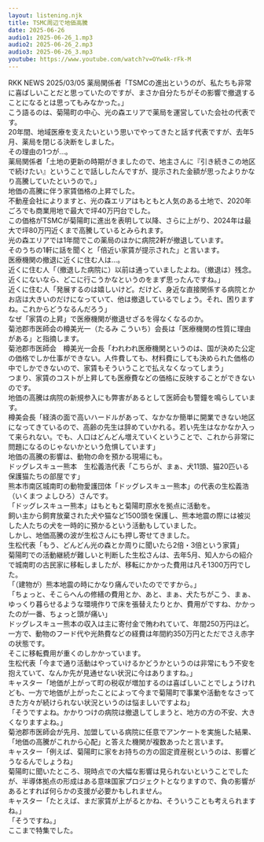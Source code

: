```yaml
---
layout: listening.njk
title: TSMC周辺で地価高騰
date: 2025-06-26
audio1: 2025-06-26_1.mp3
audio2: 2025-06-26_2.mp3
audio3: 2025-06-26_3.mp3
youtube: https://www.youtube.com/watch?v=OYw4k-rFk-M
---
```

RKK NEWS 2025/03/05
薬局関係者「TSMCの進出というのが、私たちも非常に喜ばしいことだと思っていたのですが、まさか自分たちがその影響で撤退することになるとは思ってもみなかった。」  
こう語るのは、菊陽町の中心、光の森エリアで薬局を運営していた会社の代表です。  
20年間、地域医療を支えたいという思いでやってきたと話す代表ですが、去年5月、薬局を閉じる決断をしました。  
その理由の1つが…。  
薬局関係者「土地の更新の時期がきましたので、地主さんに『引き続きこの地区で続けたい』ということで話ししたんですが、提示された金額が思ったよりかなり高騰していたというので。」  
地価の高騰に伴う家賃価格の上昇でした。  
不動産会社によりますと、光の森エリアはもともと人気のある土地で、2020年ごろでも商業用地で最大で坪40万円台でした。  
この価格がTSMCが菊陽町に進出を表明して以降、さらに上がり、2024年は最大で坪80万円近くまで高騰しているとみられます。  
光の森エリアでは1年間でこの薬局のほかに病院2軒が撤退しています。  
そのうちの1軒に話を聞くと「倍近い家賃が提示された」と言います。  
医療機関の撤退に近くに住む人は…。  
近くに住む人「（撤退した病院に）以前は通っていましたよね。（撤退は）残念。近くにないなら、どこに行こうかなというのをまず思ったんですね。」  
近くに住む人「発展するのは嬉しいけど。だけど、身近な直接関係する病院とかお店は大きいのだけになっていて、他は撤退しているでしょう。それ、困りますね。これからどうなるんだろう」  
なぜ「家賃の上昇」で医療機関が撤退せざるを得なくなるのか。  
菊池郡市医師会の樽美光一（たるみ こういち）会長は「医療機関の性質に理由がある」と指摘します。  
菊池郡市医師会　樽美光一会長「われわれ医療機関というのは、国が決めた公定の価格でしか仕事ができない。人件費しても、材料費にしても決められた価格の中でしかできないので、家賃もそういうことで払えなくなってしまう」  
つまり、家賃のコストが上昇しても医療費などの価格に反映することができないのです。  
地価の高騰は病院の新規参入にも弊害があるとして医師会も警鐘を鳴らしています。  
樽美会長「経済の面で高いハードルがあって、なかなか簡単に開業できない地区になってきているので、高齢の先生は辞めていかれる。若い先生はなかなか入って来られない。でも、人口はどんどん増えていくということで、これから非常に問題になるのじゃないかという危惧しています」  
地価の高騰の影響は、動物の命を預かる現場にも。  
ドッグレスキュー熊本　生松義浩代表「こちらが、まぁ、犬11頭、猫20匹いる保護猫たちの部屋です」  
熊本市南区城南町の動物愛護団体「ドッグレスキュー熊本」の代表の生松義浩（いくまつ よしひろ）さんです。  
「ドッグレスキュー熊本」はもともと菊陽町原水を拠点に活動を。  
飼い主から飼育放棄された犬や猫など1500頭を保護し、熊本地震の際には被災した人たちの犬を一時的に預かるという活動もしていました。  
しかし、地価高騰の波が生松さんにも押し寄せてきました。  
生松代表「もう、どんどん光の森とか周りに聞いたら2倍・3倍という家賃」  
菊陽町での活動継続が難しいと判断した生松さんは、去年5月、知人からの紹介で城南町の古民家に移転しましたが、移転にかかった費用は凡そ1300万円でした。  
「（建物が）熊本地震の時にかなり痛んでいたのでですから。」  
「ちょっと、そこらへんの修繕の費用とか、あと、まぁ、犬たちがこう、まぁ、ゆっくり暮らせるような環境作りで床を張替えたりとか、費用がですね、かかったのが一番、ちょっと頭が痛い」  
ドッグレスキュー熊本の収入は主に寄付金で賄われていて、年間250万円ほど。  
一方で、動物のフード代や光熱費などの経費は年間約350万円とただでさえ赤字の状態です。  
そこに移転費用が重くのしかかっています。  
生松代表「今まで通り活動はやっていけるかどうかというのは非常にもう不安を抱えていて、なんか先が見通せない状況に今はありますね。」  
キャスター「地価が上がって町の税収が増加するのは喜ばしいことでしょうけれども、一方で地価が上がったことによって今まで菊陽町で事業や活動をなさってきた方々が続けられない状況というのは悩ましいですよね」  
「そうですよね。かかりつけの病院は撤退してしまうと、地方の方の不安、大きくなりますよね。」  
菊池郡市医師会が先月、加盟している病院に任意でアンケートを実施した結果、「地価の高騰がこれから心配」と答えた機関が複数あったと言います。  
キャスター「例えば、菊陽町に家をお持ちの方の固定資産税というのは、影響どうなるんでしょうね」  
菊陽町に聞いたところ、現時点での大幅な影響は見られないということでしたが、半導体拠点の形成はある意味国家プロジェクトとなりますので、負の影響があるとすれば何らかの支援が必要かもしれません。  
キャスター「たとえば、まだ家賃が上がるとかね、そういうことも考えられますね。」  
「そうですね。」  
ここまで特集でした。